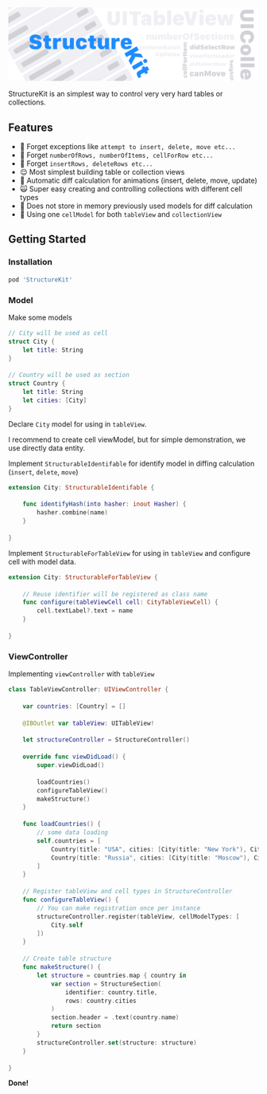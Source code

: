 ![StructureKit: Perfect Table/Collection Building](structurekit.png)

StructureKit is an simplest way to control very very hard tables or collections.

## Features

- 🙉 Forget exceptions like `attempt to insert, delete, move etc...`
- 🙊 Forget `numberOfRows, numberOfItems, cellForRow etc...`
- 🙈 Forget `insertRows, deleteRows etc...`
- 😌 Most simplest building table or collection views
- 🤩 Automatic diff calculation for animations (insert, delete, move, update)
- 🙀 Super easy creating and controlling collections with different cell types
- 🤨 Does not store in memory previously used models for diff calculation
- 🤗 Using one `cellModel` for both `tableView` and `collectionView`

## Getting Started

### Installation

```ruby
pod 'StructureKit'
```

### Model

Make some models

```swift
// City will be used as cell
struct City {
	let title: String
}

// Country will be used as section
struct Country {
	let title: String
	let cities: [City]
}
```

Declare `City` model for using in `tableView`.

I recommend to create cell viewModel, but for simple demonstration, we use directly data entity.

Implement `StructurableIdentifable` for identify model in diffing calculation (`insert`, `delete`, `move`)

```swift
extension City: StructurableIdentifable {
    
    func identifyHash(into hasher: inout Hasher) {
        hasher.combine(name)
    }
    
}
```
Implement `StructurableForTableView` for using in `tableView` and configure cell with model data. 

```swift
extension City: StructurableForTableView {
    
    // Reuse identifier will be registered as class name
    func configure(tableViewCell cell: CityTableViewCell) {
        cell.textLabel?.text = name
    }
    
}
```
### ViewController

Implementing `viewController` with `tableView`

```swift
class TableViewController: UIViewController {

	var countries: [Country] = []

    @IBOutlet var tableView: UITableView!
    
    let structureController = StructureController()
    
    override func viewDidLoad() {
        super.viewDidLoad()

        loadCountries()
        configureTableView()
        makeStructure()
    }
    
    func loadCountries() {
        // some data loading
        self.countries = [
        	Country(title: "USA", cities: [City(title: "New York"), City(title: "Los Angeles"), City(title: "Cupertino")]),
        	Country(title: "Russia", cities: [City(title: "Moscow"), City(title: "Rostov-on-Don"), City(title: "Yeysk")])
        ]
    }
    
    // Register tableView and cell types in StructureController
    func configureTableView() {
    	// You can make registration once per instance
        structureController.register(tableView, cellModelTypes: [
            City.self
        ])
    }
    
    // Create table structure
    func makeStructure() {
        let structure = countries.map { country in
            var section = StructureSection(
                identifier: country.title,
                rows: country.cities
            )
            section.header = .text(country.name)
            return section
        }
        structureController.set(structure: structure)
    }
    
}

```
**Done!**
